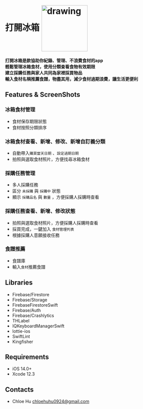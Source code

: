 
# 打開冰箱		<a href="https://apps.apple.com/tw/app/打開冰箱/id1546808246"><img src="https://github.com/Volorf/Badges/blob/master/App%20Store/App%20Store%20Badge.png" alt="drawing" width="150" align="center" />
</a>


**打開冰箱是款協助你紀錄、管理、不浪費食材的app<BR>
輕鬆管理冰箱食材，使用分類查看食物有效期限<BR>建立採購任務與家人共同為家裡採買物品<BR>輸入食材名稱推薦食譜，物盡其用，減少食材過期浪費，讓生活更便利**

## Features & ScreenShots


### 冰箱食材管理
* 食材保存期限狀態
* 食材按照分類排序
 

### 冰箱食材查看、新增、修改、新增自訂義分類
* 自動帶入`購買當天日期` 、`設定過期日期` 
* 拍照與選取食材照片，方便找尋冰箱食材


### 採購任務管理
* 多人採購任務
* 區分 `未採購` 與 `採購中` 狀態 
* 顯示 `採購品名` 與 `數量` ，方便採購人採購時查看


### 採購任務查看、新增、修改狀態
* 拍照與選取食材照片，方便採購人採購時查看
* 採買完成，一鍵加入 `食材管理列表`
* 根據採購人意願接收任務

### 食譜推薦
* 食譜庫
* 輸入`食材`推薦食譜

## Libraries
* Firebase/Firestore
* Firebase/Storage
* FirebaseFirestoreSwift
* Firebase/Auth
* Firebase/Crashlytics
* THLabel
* IQKeyboardManagerSwift
* lottie-ios
* SwiftLint
* Kingfisher



## Requirements
* iOS 14.0+
* Xcode 12.3

## Contacts
* Chloe Hu chloehuhu0924@gmail.com
